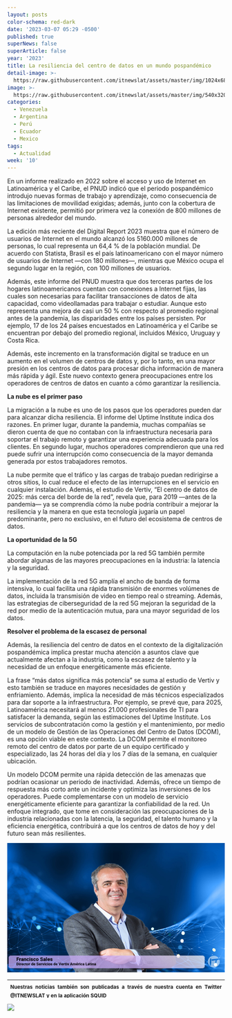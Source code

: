 ```yaml
---
layout: posts
color-schema: red-dark
date: '2023-03-07 05:29 -0500'
published: true
superNews: false
superArticle: false
year: '2023'
title: La resiliencia del centro de datos en un mundo pospandémico
detail-image: >-
  https://raw.githubusercontent.com/itnewslat/assets/master/img/1024x680/francisco-sales-g.jpg
image: >-
  https://raw.githubusercontent.com/itnewslat/assets/master/img/540x320/francisco-sales-p.jpg
categories:
  - Venezuela
  - Argentina
  - Perú
  - Ecuador
  - Mexico
tags:
  - Actualidad
week: '10'
---
```

En un informe realizado en 2022 sobre el acceso y uso de Internet en Latinoamérica y el Caribe, el PNUD indicó que el periodo pospandémico introdujo nuevas formas de trabajo y aprendizaje, como consecuencia de las limitaciones de movilidad exigidas; además, junto con la cobertura de Internet existente, permitió por primera vez la conexión de 800 millones de personas alrededor del mundo.

La edición más reciente del Digital Report 2023 muestra que el número de usuarios de Internet en el mundo alcanzó los 5160.000 millones de personas, lo cual representa un 64,4 % de la población mundial. De acuerdo con Statista, Brasil es el país latinoamericano con el mayor número de usuarios de Internet —con 180 millones—, mientras que México ocupa el segundo lugar en la región, con 100 millones de usuarios.

Además, este informe del PNUD muestra que dos terceras partes de los hogares latinoamericanos cuentan con conexiones a Internet fijas, las cuales son necesarias para facilitar transacciones de datos de alta capacidad, como videollamadas para trabajar o estudiar. Aunque esto representa una mejora de casi un 50 % con respecto al promedio regional antes de la pandemia, las disparidades entre los países persisten. Por ejemplo, 17 de los 24 países encuestados en Latinoamérica y el Caribe se encuentran por debajo del promedio regional, incluidos México, Uruguay y Costa Rica.

Además, este incremento en la transformación digital se traduce en un aumento en el volumen de centros de datos y, por lo tanto, en una mayor presión en los centros de datos para procesar dicha información de manera más rápida y ágil. Este nuevo contexto genera preocupaciones entre los operadores de centros de datos en cuanto a cómo garantizar la resiliencia.

**La nube es el primer paso**

La migración a la nube es uno de los pasos que los operadores pueden dar para alcanzar dicha resiliencia. El informe del Uptime Institute indica dos razones. En primer lugar, durante la pandemia, muchas compañías se dieron cuenta de que no contaban con la infraestructura necesaria para soportar el trabajo remoto y garantizar una experiencia adecuada para los clientes. En segundo lugar, muchos operadores comprendieron que una red puede sufrir una interrupción como consecuencia de la mayor demanda generada por estos trabajadores remotos.

La nube permite que el tráfico y las cargas de trabajo puedan redirigirse a otros sitios, lo cual reduce el efecto de las interrupciones en el servicio en cualquier instalación. Además, el estudio de Vertiv, “El centro de datos de 2025: más cerca del borde de la red”, revela que, para 2019 —antes de la pandemia— ya se comprendía cómo la nube podría contribuir a mejorar la resiliencia y la manera en que esta tecnología jugaría un papel predominante, pero no exclusivo, en el futuro del ecosistema de centros de datos.

**La oportunidad de la 5G**

La computación en la nube potenciada por la red 5G también permite abordar algunas de las mayores preocupaciones en la industria: la latencia y la seguridad.

La implementación de la red 5G amplía el ancho de banda de forma intensiva, lo cual facilita una rápida transmisión de enormes volúmenes de datos, incluida la transmisión de video en tiempo real o streaming. Además, las estrategias de ciberseguridad de la red 5G mejoran la seguridad de la red por medio de la autenticación mutua, para una mayor seguridad de los datos.

**Resolver el problema de la escasez de personal**

Además, la resiliencia del centro de datos en el contexto de la digitalización pospandémica implica prestar mucha atención a asuntos clave que actualmente afectan a la industria, como la escasez de talento y la necesidad de un enfoque energéticamente más eficiente.

La frase “más datos significa más potencia” se suma al estudio de Vertiv y esto también se traduce en mayores necesidades de gestión y enfriamiento. Además, implica la necesidad de más técnicos especializados para dar soporte a la infraestructura. Por ejemplo, se prevé que, para 2025, Latinoamérica necesitará al menos 21.000 profesionales de TI para satisfacer la demanda, según las estimaciones del Uptime Institute.
Los servicios de subcontratación como la gestión y el mantenimiento, por medio de un modelo de Gestión de las Operaciones del Centro de Datos (DCOM), es una opción viable en este contexto. La DCOM permite el monitoreo remoto del centro de datos por parte de un equipo certificado y especializado, las 24 horas del día y los 7 días de la semana, en cualquier ubicación.

Un modelo DCOM permite una rápida detección de las amenazas que podrían ocasionar un periodo de inactividad. Además, ofrece un tiempo de respuesta más corto ante un incidente y optimiza las inversiones de los operadores. Puede complementarse con un modelo de servicio energéticamente eficiente para garantizar la confiabilidad de la red.
Un enfoque integrado, que tome en consideración las preocupaciones de la industria relacionadas con la latencia, la seguridad, el talento humano y la eficiencia energética, contribuirá a que los centros de datos de hoy y del futuro sean más resilientes.

![](https://raw.githubusercontent.com/itnewslat/assets/master/img/540x320/francisco-sales-p.jpg)

<table style="height: 42px;" width="569">
<tbody>
<tr>
<td style="text-align: justify;"><sub><strong>Nuestras noticias también son publicadas a través de nuestra cuenta en Twitter <a href="https://twitter.com/itnewslat?lang=es">@ITNEWSLAT</a> y en la aplicación <a href="https://squidapp.co/en/">SQUID</a></strong></sub></td>
</tr>
</tbody>
</table>
<img src="https://tracker.metricool.com/c3po.jpg?hash=56f88a41e39ab42c063cc51676587a04"/>